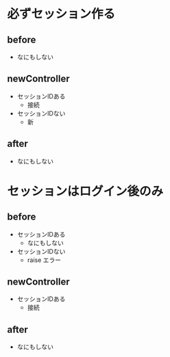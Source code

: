 # 必ずセッション作る
## before
- なにもしない

## newController
- セッションIDある
  - 接続
- セッションIDない
  - 新

## after
- なにもしない


# セッションはログイン後のみ
## before
- セッションIDある
  - なにもしない
- セッションIDない
  - raise エラー
## newController
- セッションIDある
  - 接続

## after
- なにもしない